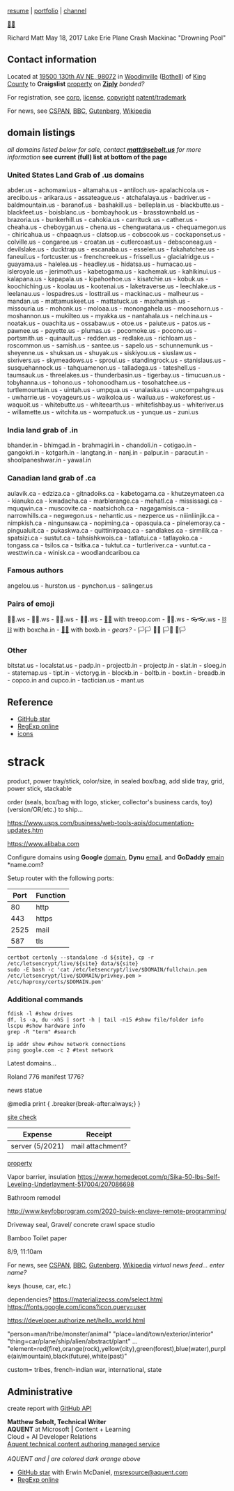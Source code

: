 
[resume](https://www.linkedin.com/in/msebolt/) | [portfolio](https://github.com/msebolt/msebolt/blob/master/PLANME.md) | [channel](https://www.youtube.com/channel/UCn0RBSl4jMARPAhIHELZIAQ)

[🔩🔩](xn--8v8ha.ws)

Richard Matt
May 18, 2017 Lake Erie Plane Crash
Mackinac "Drowning Pool"

## Contact information

Located at [19500 130th AV NE, 98072](https://citresidentialservicing.myloancare.com/app/index.html#/Dashboard) in [Woodinville](https://www.ci.woodinville.wa.us/) ([Bothell](http://www.ci.bothell.wa.us/)) of [King County](https://www.kingcounty.gov/) to **Craigslist** [property](https://www.craigslist.com) on [**Ziply**](https://ziplyfiber.com/login) *bonded?*

For registration, see [corp](https://ccfs.sos.wa.gov/#/Dashboard), [license](https://secure.dor.wa.gov/), [copyright](https://eco.copyright.gov/eService_enu/start.swe?SWECmd=Login&SWEPL=1&SRN=&SWETS=1584673446735) [patent/trademark](https://www.uspto.gov/)

For news, see [CSPAN](https://www.c-span.org/), [BBC](http://feeds.bbci.co.uk/news/rss.xml), [Gutenberg](http://www.gutenberg.org/wiki/Main_Page), [Wikipedia](http://www.wikipedia.org/wiki/Special:Random)

## domain listings

*all domains listed below for sale, contact **matt@sebolt.us** for more information*  **see current (full) list at bottom of the page**

### United States Land Grab of .us domains

abder.us - achomawi.us - altamaha.us - antiloch.us- apalachicola.us - arecibo.us - arikara.us - assateague.us - atchafalaya.us - badriver.us - baldmountain.us - baranof.us - bashakill.us - belleplain.us - blackbutte.us - blackfeet.us - boisblanc.us - bombayhook.us - brasstownbald.us - brazoria.us - bunkerhill.us - cahokia.us - carrituck.us - cather.us - cheaha.us - cheboygan.us - chena.us - chengwatana.us - chequamegon.us - chiricahua.us - chpaaqn.us - clatsop.us - cobscook.us - cockaponset.us - colville.us - congaree.us - croatan.us - cutlercoast.us - debsconeag.us - devilslake.us - ducktrap.us - escanaba.us - esselen.us - fakahatchee.us - faneuil.us - fortcuster.us - frenchcreek.us - frissell.us - glacialridge.us - guayama.us - halelea.us - headley.us - hidatsa.us - humacao.us - isleroyale.us - jerimoth.us - kabetogama.us - kachemak.us - kahikinui.us - kalapana.us - kapapala.us - kipahoehoe.us - kisatchie.us - kobuk.us - koochiching.us - koolau.us - kootenai.us - laketraverse.us - leechlake.us - leelanau.us - lospadres.us - losttrail.us - mackinac.us - malheur.us - mandan.us - mattamuskeet.us - mattatuck.us - maxhamish.us - missouria.us - mohonk.us - moloaa.us - monongahela.us - moosehorn.us - moshannon.us - mukilteo.us - myakka.us - nantahala.us - nelchina.us - noatak.us - ouachita.us - ossabaw.us - otoe.us - paiute.us - patos.us - pawnee.us - payette.us - plumas.us - pocomoke.us - pocono.us - portsmith.us - quinault.us - redden.us - redlake.us - richloam.us - roscommon.us - samish.us - santee.us - sapelo.us - schunnemunk.us - sheyenne.us - shuksan.us - shuyak.us - siskiyou.us - siuslaw.us - sixrivers.us - skymeadows.us - sproul.us - standingrock.us - stanislaus.us - susquehannock.us - tahquamenon.us - talladega.us - tateshell.us - taumsauk.us - threelakes.us - thunderbasin.us - tigerbay.us - timucuan.us - tobyhanna.us - tohono.us - tohonoodham.us - tosohatchee.us - turtlemountain.us  - uintah.us - umpqua.us - unalaska.us - uncompahgre.us - uwharrie.us - voyageurs.us - waikoloa.us - wailua.us - wakeforest.us - waquoit.us - whitebutte.us - whiteearth.us - whitefishbay.us - whiteriver.us - willamette.us - witchita.us - wompatuck.us - yunque.us - zuni.us 

### India land grab of .in

bhander.in - bhimgad.in - brahmagiri.in - chandoli.in - cotigao.in - gangokri.in - kotgarh.in - langtang.in - nanj.in - palpur.in - paracut.in - shoolpaneshwar.in - yawal.in

### Canadian land grab of .ca

aulavik.ca - edziza.ca - gitnadoiks.ca - kabetogama.ca - khutzeymateen.ca - kianuko.ca - kwadacha.ca - marblerange.ca - mehatl.ca - mississagi.ca - mquqwin.ca - muscovite.ca - naatsichoh.ca - nagagamisis.ca - narrowhills.ca - negwegon.us - nehantic.us - nezperce.us - niiinliinjik.ca - nimpkish.ca - ningunsaw.ca - nopiming.ca - opasquia.ca - pinelemoray.ca - pingualuit.ca - pukaskwa.ca - quittinirpaaq.ca - sandlakes.ca - sirmilik.ca - spatsizi.ca - sustut.ca - tahsishkwois.ca - tatlatui.ca - tatlayoko.ca - tongass.ca - tsilos.ca - tsitka.ca - tuktut.ca - turtleriver.ca - vuntut.ca - westtwin.ca - winisk.ca - woodlandcaribou.ca 

### Famous authors 

angelou.us - hurston.us - pynchon.us - salinger.us 

### Pairs of emoji

🙂🙂.ws - 🧦🧦.ws - 🧤🧤.ws - 👣👣.ws - [🌳🌳](xn--wh8ha.ws) with treeop.com - 👖👖.ws - 👓👓.ws - [⛓⛓](xn--l9ha.ws) with boxcha.in - [📮📮](xn--ku8ha.ws) with boxb.in - *gears?* - 🏳🏳 🏴🏴 🏳🏴 🏴🏳

### Other

bitstat.us - localstat.us - padp.in - projectb.in - projectp.in - slat.in - sloeg.in - statemap.us - tipt.in - victoryg.in - blockb.in - boltb.in - boxt.in - breadb.in - copco.in and cupco.in - tactician.us - mant.us

## Reference

- [GitHub star](https://github.com/bitmaus)
- [RegExp online](https://regexr.com/)
- [icons](https://material.io/resources/icons/?style=baseline)

# strack
product, power tray/stick, color/size, in sealed box/bag, add slide tray, grid, power stick, stackable

order (seals, box/bag with logo, sticker, collector's business cards, toy) (version/OR/etc.) to ship...

https://www.usps.com/business/web-tools-apis/documentation-updates.htm

https://www.alibaba.com

Configure domains using **Google** [domain](https://domains.google.com), **Dynu** [email](https://www.dynu.com), and **GoDaddy** [emain](https://dcc.godaddy.com/domains/?isc=cjc1off30) *name.com? 

Setup router with the following ports:

|Port|Function|
|-|-|
|80|http|
|443|https|
|2525|mail|
|587|tls|

```
certbot certonly --standalone -d ${site}, cp -r /etc/letsencrypt/live/${site} data/${site}
sudo -E bash -c 'cat /etc/letsencrypt/live/$DOMAIN/fullchain.pem /etc/letsencrypt/live/$DOMAIN/privkey.pem > /etc/haproxy/certs/$DOMAIN.pem'
```

### Additional commands

```
fdisk -l #show drives
df, ls -a, du -xhS | sort -h | tail -n15 #show file/folder info
lscpu #show hardware info
grep -R "term" #search

ip addr show #show network connections
ping google.com -c 2 #test network
```

Latest domains...

Roland 776 manifest 1776?

news statue

@media print { .breaker{break-after:always;} }

[site check](https://developers.google.com/speed/pagespeed/insights/?url=https%3A%2F%2Fmattdown.com%2F)

|Expense|Receipt|
|-|-|
|server (5/2021)|mail attachment?|

[property](https://www.craigslist.com)

Vapor barrier, insulation
https://www.homedepot.com/p/Sika-50-lbs-Self-Leveling-Underlayment-517004/207086698

Bathroom remodel

http://www.keyfobprogram.com/2020-buick-enclave-remote-programming/

Driveway seal, Gravel/ concrete crawl space studio

Bamboo Toilet paper

8/9, 11:10am

For news, see [CSPAN](https://www.c-span.org/), [BBC](http://feeds.bbci.co.uk/news/rss.xml), [Gutenberg](http://www.gutenberg.org/wiki/Main_Page), [Wikipedia](http://www.wikipedia.org/wiki/Special:Random) *virtual news feed... enter name?*

keys (house, car, etc.)

dependencies? https://materializecss.com/select.html
https://fonts.google.com/icons?icon.query=user

https://developer.authorize.net/hello_world.html

"person=man/tribe/monster/animal"
"place=land/town/exterior/interior"
"thing=car/plane/ship/alien/abstract/plant"
...
"element=red(fire),orange(rock),yellow(city),green(forest),blue(water),purple(air/mountain),black(future),white(past)"

custom= tribes, french-indian war, international, state

## Administrative

create report with [GitHub API](https://github.com/msebolt/msebolt.github.io/tree/master/samples/github)

**Matthew Sebolt, Technical Writer**<br/>
**AQUENT** at Microsoft **|** Content + Learning<br/>
Cloud + AI Developer Relations<br/>
[Aquent technical content authoring managed service](https://nam06.safelinks.protection.outlook.com/?url=https%3A%2F%2Freview.docs.microsoft.com%2Fen-us%2Fhelp%2Fcontribute%2Fvendor-team-authoring-engagement%3Fbranch%3Dmaster&data=02%7C01%7Cv-masebo%40microsoft.com%7C88251647e938437a86a208d71c47ceca%7C72f988bf86f141af91ab2d7cd011db47%7C1%7C0%7C637008967045334656&sdata=HLxIh8BtZC93qXtcpGusGLW0UKl1fJN5FIjeqXL4BDk%3D&reserved=0)<br/><br/>
*AQUENT and | are colored dark orange above*

- [GitHub star](https://github.com/bitmaus) with Erwin McDaniel, msresource@aquent.com
- [RegExp online](https://regexr.com/)
